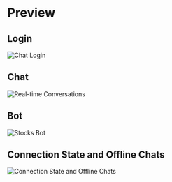 # Preview

## Login

![Chat Login](https://user-images.githubusercontent.com/16248072/203227776-0dfa748b-810b-43e9-9666-a334d4c99c24.png)


## Chat

![Real-time Conversations](https://user-images.githubusercontent.com/16248072/203227849-d53028ee-0ae6-46bb-962c-df12e2f92459.png)

## Bot

![Stocks Bot](https://user-images.githubusercontent.com/16248072/203503006-fc37f7fe-4c48-47f7-88cb-79e012452d82.png)

## Connection State and Offline Chats

![Connection State and Offline Chats](https://user-images.githubusercontent.com/16248072/203721406-9bf7192f-91e3-49c1-9513-6f8943dab357.png)
